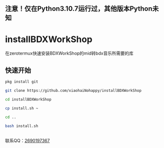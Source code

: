 ## 注意！仅在Python3.10.7运行过，其他版本Python未知
# installBDXWorkShop 

 在zerotermux快速安装BDXWorkShop的mid转bdx音乐所需要的库
 
## 快速开始
 ```bash
 pkg install git
 ```
 ```bash
 git clone https://github.com/xiaohaiNohappy/installBDXWorkShop
 ```
 ```bash
 cd installBDXWorkShop
 ```
 ```bash
 cp install.sh ~
 ```
 ```bash
 cd ..
 ```
 ```bash
 bash install.sh
```
##

联系QQ：<a href="https://wpa.qq.com/wpa_jump_page?v=3&uin=2690197367&site=qq&menu=yes">2690197367</a>
